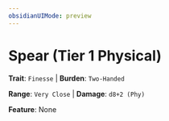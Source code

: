 ```yaml
---
obsidianUIMode: preview
---
```

# Spear (Tier 1 Physical)

**Trait**: `Finesse` | **Burden**: `Two-Handed`

**Range**: `Very Close` | **Damage**: `d8+2 (Phy)`

**Feature**: None